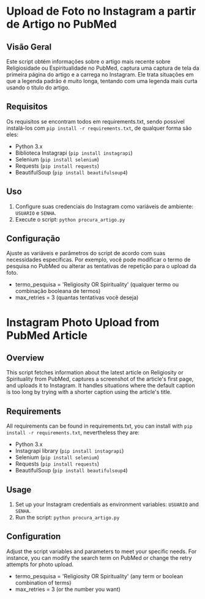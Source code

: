 # Upload de Foto no Instagram a partir de Artigo no PubMed

## Visão Geral

Este script obtém informações sobre o artigo mais recente sobre Religiosidade ou Espiritualidade no PubMed, captura uma captura de tela da primeira página do artigo e a carrega no Instagram. Ele trata situações em que a legenda padrão é muito longa, tentando com uma legenda mais curta usando o título do artigo.

## Requisitos

Os requisitos se encontram todos em requirements.txt, sendo possível instalá-los com `pip install -r requirements.txt`, de qualquer forma são eles:

- Python 3.x
- Biblioteca Instagrapi (`pip install instagrapi`)
- Selenium (`pip install selenium`)
- Requests (`pip install requests`)
- BeautifulSoup (`pip install beautifulsoup4`)


## Uso

1. Configure suas credenciais do Instagram como variáveis de ambiente: `USUARIO` e `SENHA`.
2. Execute o script: `python procura_artigo.py`

## Configuração

Ajuste as variáveis e parâmetros do script de acordo com suas necessidades específicas. Por exemplo, você pode modificar o termo de pesquisa no PubMed ou alterar as tentativas de repetição para o upload da foto.

- termo_pesquisa = 'Religiosity OR Spirituality' (qualquer termo ou combinação booleana de termos)
- max_retries = 3 (quantas tentativas você deseja)


# Instagram Photo Upload from PubMed Article

## Overview

This script fetches information about the latest article on Religiosity or Spirituality from PubMed, captures a screenshot of the article's first page, and uploads it to Instagram. It handles situations where the default caption is too long by trying with a shorter caption using the article's title.

## Requirements

All requirements can be found in requirements.txt, you can install with `pip install -r requirements.txt`, nevertheless they are:

- Python 3.x
- Instagrapi library (`pip install instagrapi`)
- Selenium (`pip install selenium`)
- Requests (`pip install requests`)
- BeautifulSoup (`pip install beautifulsoup4`)

## Usage

1. Set up your Instagram credentials as environment variables: `USUARIO` and `SENHA`.
2. Run the script: `python procura_artigo.py`

## Configuration

Adjust the script variables and parameters to meet your specific needs. For instance, you can modify the search term on PubMed or change the retry attempts for photo upload.

- termo_pesquisa = 'Religiosity OR Spirituality' (any term or boolean combination of terms)
- max_retries = 3 (or the number you want)
